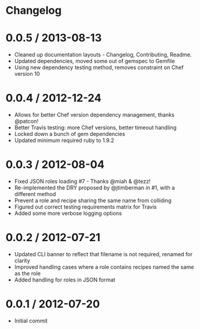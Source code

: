 Changelog
=========

# 0.0.5 / 2013-08-13
* Cleaned up documentation layouts - Changelog, Contributing, Readme.
* Updated dependencies, moved some out of gemspec to Gemfile
* Using new dependency testing method, removes constraint on Chef version 10

# 0.0.4 / 2012-12-24
* Allows for better Chef version dependency management, thanks @patcon!
* Better Travis testing: more Chef versions, better timeout handling
* Locked down a bunch of gem dependencies
* Updated minimum required ruby to 1.9.2

# 0.0.3 / 2012-08-04
* Fixed JSON roles loading #7 - Thanks @miah & @tezz!
* Re-implemented the DRY proposed by @jtimberman in #1, with a different method
* Prevent a role and recipe sharing the same name from colliding
* Figured out correct testing requirements matrix for Travis
* Added some more verbose logging options

# 0.0.2 / 2012-07-21
* Updated CLI banner to reflect that filename is not required, renamed for clarity
* Improved handling cases where a role contains recipes named the same as the role
* Added handling for roles in JSON format

# 0.0.1 / 2012-07-20
* Initial commit
